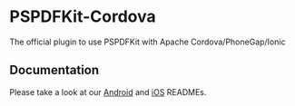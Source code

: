 # PSPDFKit-Cordova
The official plugin to use PSPDFKit with Apache Cordova/PhoneGap/Ionic

## Documentation
Please take a look at our [Android](/docs/android/README.md) and [iOS](/docs/ios/README.md) READMEs.
